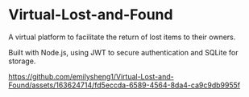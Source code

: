 # Virtual-Lost-and-Found
A virtual platform to facilitate the return of lost items to their owners. 

Built with Node.js, using JWT to secure authentication and SQLite for storage. 

https://github.com/emilysheng1/Virtual-Lost-and-Found/assets/163624714/fd5eccda-6589-4564-8da4-ca9c9db9955f

